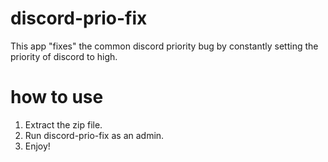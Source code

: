 # discord-prio-fix
This app "fixes" the common discord priority bug by constantly setting the priority of discord to high.

# how to use
1. Extract the zip file.
2. Run discord-prio-fix as an admin.
3. Enjoy!
